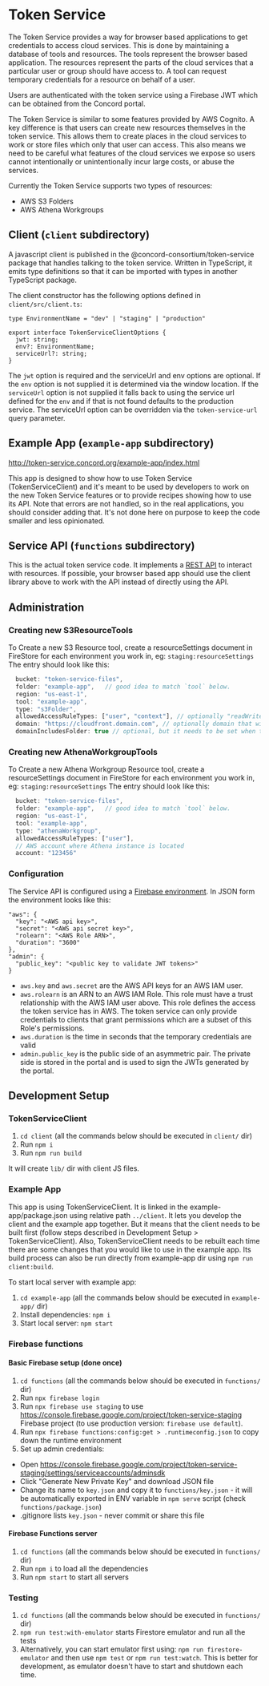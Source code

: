 # Token Service

The Token Service provides a way for browser based applications to get credentials to access cloud services. This is done by maintaining a database of tools and resources. The tools represent the browser based application. The resources represent the parts of the cloud services that a particular user or group should have access to.  A tool can request temporary credentials for a resource on behalf of a user.

Users are authenticated with the token service using a Firebase JWT which can be obtained from the Concord portal.

The Token Service is similar to some features provided by AWS Cognito. A key difference is that users can create new resources themselves in the token service. This allows them to create places in the cloud services to work or store files which only that user can access. This also means we need to be careful what features of the cloud services we expose so users cannot intentionally or unintentionally incur large costs, or abuse the services.

Currently the Token Service supports two types of resources:
- AWS S3 Folders
- AWS Athena Workgroups

## Client (`client` subdirectory)

A javascript client is published in the @concord-consortium/token-service package that handles talking to the token service.  Written in TypeScript, it emits type definitions so that it can be imported with types in another TypeScript package.

The client constructor has the following options defined in `client/src/client.ts`:

```
type EnvironmentName = "dev" | "staging" | "production"

export interface TokenServiceClientOptions {
  jwt: string;
  env?: EnvironmentName;
  serviceUrl?: string;
}
```

The `jwt` option is required and the serviceUrl and env options are optional.  If the `env` option is not supplied it is determined via the window location.  If the `serviceUrl` option is not supplied it falls back to using the service url defined for the `env` and if that is not found defaults to the production service.  The serviceUrl option can be overridden via the `token-service-url` query parameter.

## Example App (`example-app` subdirectory)

http://token-service.concord.org/example-app/index.html

This app is designed to show how to use Token Service (TokenServiceClient) and it's meant to be used by developers to work on the new Token Service features or to provide recipes showing how to use its API.
Note that errors are not handled, so in the real applications, you should consider adding that. It's not done here on purpose to keep the code smaller and less opinionated.

## Service API (`functions` subdirectory)

This is the actual token service code. It implements a [REST API](docs/api.md) to interact with resources. If possible, your browser based app should use the client library above to work with the API instead of directly using the API.

## Administration

### Creating new S3ResourceTools

To Create a new S3 Resource tool, create a resourceSettings document
in FireStore for each environment you work in, eg: `staging:resourceSettings`
The entry should look like this:

```javascript
  bucket: "token-service-files",
  folder: "example-app",   // good idea to match `tool` below.
  region: "us-east-1",
  tool: "example-app",
  type: "s3Folder",
  allowedAccessRuleTypes: ["user", "context"], // optionally "readWriteToken", check AccessRuleType type for all allowed values
  domain: "https://cloudfront.domain.com", // optionally domain that will be used to construct public URL, usually a cloudfront domain
  domainIncludesFolder: true // optional, but it needs to be set when the domain points to S3 bucket folder, not just the root. It prevents token-service from appending folder to the path and URL again.
```

### Creating new AthenaWorkgroupTools

To Create a new Athena Workgroup Resource tool, create a resourceSettings document
in FireStore for each environment you work in, eg: `staging:resourceSettings`
The entry should look like this:

```javascript
  bucket: "token-service-files",
  folder: "example-app",   // good idea to match `tool` below.
  region: "us-east-1",
  tool: "example-app",
  type: "athenaWorkgroup",
  allowedAccessRuleTypes: ["user"],
  // AWS account where Athena instance is located
  account: "123456"
```

### Configuration

The Service API is configured using a [Firebase environment](https://firebase.google.com/docs/functions/config-env). In JSON form the environment looks like this:

```
"aws": {
  "key": "<AWS api key>",
  "secret": "<AWS api secret key>",
  "rolearn": "<AWS Role ARN>",
  "duration": "3600"
},
"admin": {
  "public_key": "<public key to validate JWT tokens>"
}
```

- `aws.key` and `aws.secret` are the AWS API keys for an AWS IAM user.
- `aws.rolearn` is an ARN to an AWS IAM Role. This role must have a trust relationship with the AWS IAM user above. This role defines the access the token service has in AWS. The token service can only provide credentials to clients that grant permissions which are a subset of this Role's permissions.
- `aws.duration` is the time in seconds that the temporary credentials are valid
- `admin.public_key` is the public side of an asymmetric pair. The private side is stored in the portal and is used to sign the JWTs generated by the portal.

## Development Setup

### TokenServiceClient

1. `cd client` (all the commands below should be executed in `client/` dir)
2. Run `npm i`
3. Run `npm run build`

It will create `lib/` dir with client JS files.

### Example App

This app is using TokenServiceClient. It is linked in the example-app/package.json using relative path `../client`.
It lets you develop the client and the example app together. But it means that the client needs to be built first
(follow steps described in Development Setup > TokenServiceClient).
Also, TokenServiceClient needs to be rebuilt each time there are some changes that you would like to use in the example
app. Its build process can also be run directly from example-app dir using `npm run client:build`.

To start local server with example app:

1. `cd example-app` (all the commands below should be executed in `example-app/` dir)
2. Install dependencies: `npm i`
3. Start local server: `npm start`

### Firebase functions

#### Basic Firebase setup (done once)

1. `cd functions` (all the commands below should be executed in `functions/` dir)
1. Run `npx firebase login`
2. Run `npx firebase use staging` to use https://console.firebase.google.com/project/token-service-staging Firebase project (to use production version: `firebase use default`).
3. Run `npx firebase functions:config:get > .runtimeconfig.json` to copy down the runtime environment
4. Set up admin credentials:
  - Open https://console.firebase.google.com/project/token-service-staging/settings/serviceaccounts/adminsdk
  - Click "Generate New Private Key" and download JSON file
  - Change its name to `key.json` and copy it to `functions/key.json` - it will be automatically exported in ENV variable in `npm serve` script (check `functions/package.json`)
  - .gitignore lists `key.json` - never commit or share this file


#### Firebase Functions server

1. `cd functions` (all the commands below should be executed in `functions/` dir)
2. Run `npm i` to load all the dependencies
3. Run `npm start` to start all servers

### Testing

1. `cd functions` (all the commands below should be executed in `functions/` dir)
2. `npm run test:with-emulator` starts Firestore emulator and run all the tests
3. Alternatively, you can start emulator first using: `npm run firestore-emulator` and then use
   `npm test` or `npm run test:watch`. This is better for development, as emulator doesn't have to start
   and shutdown each time.
